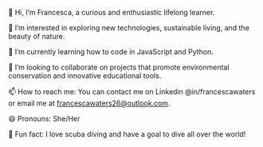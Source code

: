 👋 Hi, I’m Francesca, a curious and enthusiastic lifelong learner.

👀 I’m interested in exploring new technologies, sustainable living, and the beauty of nature.

🌱 I’m currently learning how to code in JavaScript and Python.

💞️ I’m looking to collaborate on projects that promote environmental conservation and innovative educational tools.

📫 How to reach me: You can contact me on Linkedin @in/francescawaters or email me at francescawaters26@outlook.com.

😄 Pronouns: She/Her

🤿 Fun fact: I love scuba diving and have a goal to dive all over the world!

<!---
francescawaters/francescawaters is a ✨ special ✨ repository because its `README.md` (this file) appears on your GitHub profile.
You can click the Preview link to take a look at your changes.
--->

